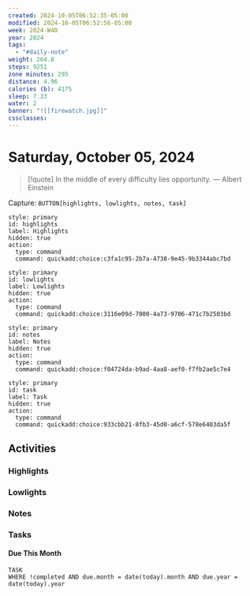 ```yaml
---
created: 2024-10-05T06:52:35-05:00
modified: 2024-10-05T06:52:56-05:00
week: 2024-W40
year: 2024
tags:
  - "#daily-note"
weight: 264.8
steps: 9251
zone minutes: 295
distance: 4.96
calories (b): 4175
sleep: 7.33
water: 2
banner: "![[firewatch.jpg]]"
cssclasses:
---
```

# Saturday, October 05, 2024

> [!quote] In the middle of every difficulty lies opportunity.
> — Albert Einstein

Capture: `BUTTON[highlights, lowlights, notes, task]`

```meta-bind-button
style: primary
id: highlights
label: Highlights
hidden: true
action:
  type: command
  command: quickadd:choice:c3fa1c95-2b7a-4738-9e45-9b3344abc7bd
```

```meta-bind-button
style: primary
id: lowlights
label: Lowlights
hidden: true
action:
  type: command
  command: quickadd:choice:3116e09d-7000-4a73-9706-471c7b2503bd
```

```meta-bind-button
style: primary
id: notes
label: Notes
hidden: true
action:
  type: command
  command: quickadd:choice:f04724da-b9ad-4aa8-aef0-f7fb2ae5c7e4
```

```meta-bind-button
style: primary
id: task
label: Task
hidden: true
action:
  type: command
  command: quickadd:choice:933cbb21-8fb3-45d0-a6cf-578e6403da5f
```

## Activities

### Highlights
 
### Lowlights

### Notes

### Tasks

#### Due This Month

```dataview
TASK
WHERE !completed AND due.month = date(today).month AND due.year = date(today).year
```